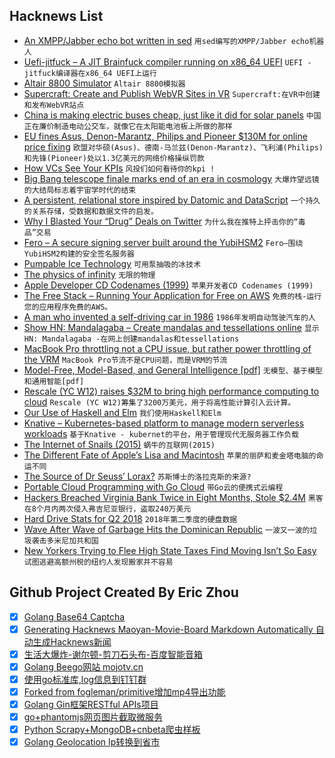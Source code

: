 ## Hacknews List


- [An XMPP/Jabber echo bot written in sed](https://github.com/horazont/xmpp-echo-bot)  `用sed编写的XMPP/Jabber echo机器人`
- [Uefi-jitfuck – A JIT Brainfuck compiler running on x86_64 UEFI](https://github.com/m4tx/uefi-jitfuck)  `UEFI -jitfuck编译器在x86_64 UEFI上运行`
- [Altair 8800 Simulator](https://s2js.com/altair/sim.html)  `Altair 8800模拟器`
- [Supercraft: Create and Publish WebVR Sites in VR](https://supermedium.com/supercraft/)  `Supercraft:在VR中创建和发布WebVR站点`
- [China is making electric buses cheap, just like it did for solar panels](https://www.vox.com/energy-and-environment/2018/4/17/17239368/china-investment-solar-electric-buses-cost)  `中国正在廉价制造电动公交车，就像它在太阳能电池板上所做的那样`
- [EU fines Asus, Denon-Marantz, Philips and Pioneer $130M for online price fixing](https://techcrunch.com/2018/07/24/eu-fines-asus-denon-marantz-philips-and-pioneer-130m-for-online-price-fixing/)  `欧盟对华硕(Asus)、德南-马兰兹(Denon-Marantz)、飞利浦(Philips)和先锋(Pioneer)处以1.3亿美元的网络价格操纵罚款`
- [How VCs See Your KPIs](https://www.nfx.com/post/how-vcs-see-your-kpis)  `风投们如何看待你的kpi !`
- [Big Bang telescope finale marks end of an era in cosmology](https://www.nature.com/articles/d41586-018-05788-5)  `大爆炸望远镜的大结局标志着宇宙学时代的结束`
- [A persistent, relational store inspired by Datomic and DataScript](https://github.com/mozilla/mentat)  `一个持久的关系存储，受数据和数据文件的启发。`
- [Why I Blasted Your “Drug” Deals on Twitter](https://blog.usejournal.com/why-i-blasted-your-drug-deals-on-twitter-f8c517de1256)  `为什么我在推特上抨击你的“毒品”交易`
- [Fero – A secure signing server built around the YubiHSM2](https://github.com/coreos/fero)  `Fero—围绕YubiHSM2构建的安全签名服务器`
- [Pumpable Ice Technology](https://en.wikipedia.org/wiki/Pumpable_ice_technology)  `可用泵抽吸的冰技术`
- [The physics of infinity](https://www.nature.com/articles/s41567-018-0238-1.epdf?shared_access_token=nhIyZJldj4QzWZs7LvZIttRgN0jAjWel9jnR3ZoTv0PMOaEWTfe0Iq_Ol3Eo9bd6Lh9xyPK-ya44kxWDxYi4IQo2Zqj-Ymd6yZVANNbW9FXmT1HwoVMnEtM00qpXT48gLDqpQXX3mvS3gRH22aRhLs-Cf_4dd6NkVcLZZP3rPbg%3D)  `无限的物理`
- [Apple Developer CD Codenames (1999)](http://www.mackido.com/CodeNames/DeveloperCDs.html)  `苹果开发者CD Codenames (1999)`
- [The Free Stack – Running Your Application for Free on AWS](http://p.agnihotry.com/post/the_free_stack_aws/)  `免费的栈-运行您的应用程序免费的AWS。`
- [A man who invented a self-driving car in 1986](https://www.politico.eu/article/delf-driving-car-born-1986-ernst-dickmanns-mercedes/)  `1986年发明自动驾驶汽车的人`
- [Show HN: Mandalagaba – Create mandalas and tessellations online](http://www.mandalagaba.com)  `显示HN: Mandalagaba -在网上创建mandalas和tessellations`
- [MacBook Pro throttling not a CPU issue, but rather power throttling of the VRM](https://forums.macrumors.com/threads/optimal-cpu-tuning-settings-for-i9-mbp-to-stop-vrm-throttling-explanation-of-apples-engineering-f.2128936/)  `MacBook Pro节流不是CPU问题，而是VRM的节流`
- [Model-Free, Model-Based, and General Intelligence [pdf]](https://www.ijcai.org/proceedings/2018/0002.pdf)  `无模型、基于模型和通用智能[pdf]`
- [Rescale (YC W12) raises $32M to bring high performance computing to cloud](https://techcrunch.com/2018/07/24/rescale-reels-in-32-million-series-b-to-bring-hpc-to-cloud/)  `Rescale (YC W12)筹集了3200万美元，用于将高性能计算引入云计算。`
- [Our Use of Haskell and Elm](https://www.sanityinc.com/articles/why-we-use-haskell-and-elm/)  `我们使用Haskell和Elm`
- [Knative – Kubernetes-based platform to manage modern serverless workloads](https://cloud.google.com/knative/)  `基于Knative - kubernet的平台，用于管理现代无服务器工作负载`
- [The Internet of Snails (2015)](http://cabinetmagazine.org/issues/58/smith.php)  `蜗牛的互联网(2015)`
- [The Different Fate of Apple’s Lisa and Macintosh](https://www.inexhibit.com/case-studies/different-fate-apples-lisa-macintosh-design-matters/)  `苹果的丽萨和麦金塔电脑的命运不同`
- [The Source of Dr Seuss’ Lorax?](https://www.washingtonpost.com/entertainment/books/is-dr-seusss-lorax-real-these-professors-may-have-solved-a-47-year-old-mystery/2018/07/20/396f3b9e-8a90-11e8-8aea-86e88ae760d8_story.html)  `苏斯博士的洛拉克斯的来源?`
- [Portable Cloud Programming with Go Cloud](https://blog.golang.org/go-cloud)  `带Go云的便携式云编程`
- [Hackers Breached Virginia Bank Twice in Eight Months, Stole $2.4M](https://krebsonsecurity.com/2018/07/hackers-breached-virginia-bank-twice-in-eight-months-stole-2-4m/)  `黑客在8个月内两次侵入弗吉尼亚银行，盗取240万美元`
- [Hard Drive Stats for Q2 2018](https://www.backblaze.com/blog/hard-drive-stats-for-q2-2018/)  `2018年第二季度的硬盘数据`
- [Wave After Wave of Garbage Hits the Dominican Republic](https://www.nytimes.com/2018/07/23/world/americas/dominican-republic-garbage.html)  `一波又一波的垃圾袭击多米尼加共和国`
- [New Yorkers Trying to Flee High State Taxes Find Moving Isn’t So Easy](https://www.bloomberg.com/news/articles/2018-07-23/trapped-in-new-york-salt-cap-haters-find-moving-isn-t-that-easy)  `试图逃避高额州税的纽约人发现搬家并不容易`

## Github Project Created By Eric Zhou

- [x] [Golang Base64 Captcha](https://github.com/mojocn/base64Captcha)
- [x] [Generating Hacknews Maoyan-Movie-Board Markdown Automatically 自动生成Hacknews新闻](https://github.com/dejavuzhou/md-genie)
- [x] [生活大爆炸-谢尔顿-剪刀石头布-百度智能音箱](https://github.com/mojocn/dueros-bang-game)
- [x] [Golang Beego网站 mojotv.cn](https://github.com/mojocn/www.mojotv.cn)
- [x] [使用go标准库,log信息到钉钉群](https://github.com/mojocn/dooger)
- [x] [Forked from fogleman/primitive增加mp4导出功能](https://github.com/mojocn/primitive)
- [x] [Golang Gin框架RESTful APIs项目](https://github.com/JJJJJJJerk/ezier-golang-web-api-framework)
- [x] [go+phantomjs网页图片截取微服务](https://github.com/mojocn/screen_shot)
- [x] [Python Scrapy+MongoDB+cnbeta爬虫样板](https://github.com/mojocn/scrapy_mongodb_boilerplate_cnbeta)
- [x] [Golang Geolocation Ip转换到省市](https://github.com/mojocn/ip2location)